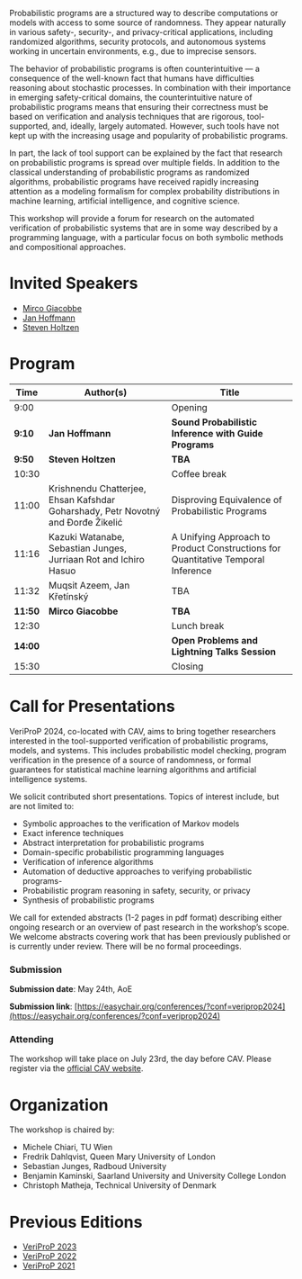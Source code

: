 Probabilistic programs are a structured way to describe computations or models with access to some source of randomness. They appear naturally in various safety-, security-, and privacy-critical applications, including randomized algorithms, security protocols, and autonomous systems working in uncertain environments, e.g., due to imprecise sensors. 

The behavior of probabilistic programs is often counterintuitive — a consequence of the well-known fact that humans have difficulties reasoning about stochastic processes. In combination with their importance in emerging safety-critical domains, the counterintuitive nature of probabilistic programs means that ensuring their correctness must be based on verification and analysis techniques that are rigorous, tool-supported, and, ideally, largely automated. However, such tools have not kept up with the increasing usage and popularity of probabilistic programs.

In part, the lack of tool support can be explained by the fact that research on probabilistic programs is spread over multiple fields. In addition to the classical understanding of probabilistic programs as randomized algorithms, probabilistic programs have received rapidly increasing attention as a modeling formalism for complex probability distributions in machine learning, artificial intelligence, and cognitive science.

This workshop will provide a forum for research on the automated verification of probabilistic systems that are in some way described by a programming language, with a particular focus on both symbolic methods and compositional approaches.

# Invited Speakers

- [Mirco Giacobbe](https://mircogiacobbe.github.io) 
- [Jan Hoffmann](https://www.cs.cmu.edu/~janh/)
- [Steven Holtzen](https://www.khoury.northeastern.edu/home/sholtzen/)


# Program

| Time  | Author(s)                                                                                                   | Title                                                                                              |
|-------|-------------------------------------------------------------------------------------------------------------|----------------------------------------------------------------------------------------------------|
| 9:00  |                                                                                                             | Opening                                                                                            |
| **9:10**  | **Jan Hoffmann**                                                                                        | **Sound Probabilistic Inference with Guide Programs**                                              |
| **9:50**  | **Steven Holtzen**                                                                                      | **TBA**                                                                                            |
| 10:30 |                                                                                                             | Coffee break                                                                                       |
| 11:00 | Krishnendu Chatterjee, Ehsan Kafshdar Goharshady, Petr Novotný and Đorđe Žikelić                            | Disproving Equivalence of Probabilistic Programs                                                   |
| 11:16 | Kazuki Watanabe, Sebastian Junges, Jurriaan Rot and Ichiro Hasuo                                            | A Unifying Approach to Product Constructions for Quantitative Temporal Inference                   |
| 11:32 | Muqsit Azeem, Jan Křetínský                                                                                 | TBA                                                                                                |
| **11:50** | **Mirco Giacobbe**                                                                                      | **TBA**                                                                                            |
| 12:30 |                                                                                                             | Lunch break                                                                                        |
| **14:00** |                                                                                                         | **Open Problems and Lightning Talks Session**                                                      |
| 15:30 |                                                                                                             | Closing                                                                                            |


# Call for Presentations

VeriProP 2024, co-located with CAV, aims to bring together researchers interested in the tool-supported verification of probabilistic programs, models, and systems. This includes probabilistic model checking, program verification in the presence of a source of randomness, or formal guarantees for statistical machine learning algorithms and artificial intelligence systems.

We solicit contributed short presentations. Topics of interest include, but are not limited to:

- Symbolic approaches to the verification of Markov models
- Exact inference techniques
- Abstract interpretation for probabilistic programs
- Domain-specific probabilistic programming languages
- Verification of inference algorithms
- Automation of deductive approaches to verifying probabilistic programs-
- Probabilistic program reasoning in safety, security, or privacy
- Synthesis of probabilistic programs

We call for extended abstracts (1-2 pages in pdf format) describing either ongoing research or an overview of past research in the workshop’s scope. We welcome abstracts covering work that has been previously published or is currently under review. There will be no formal proceedings.


### Submission

**Submission date**: May 24th, AoE

**Submission link**: [https://easychair.org/conferences/?conf=veriprop2024](https://easychair.org/conferences/?conf=veriprop2024)

### Attending

The workshop will take place on July 23rd, the day before CAV. Please register via the [official CAV website](http://www.i-cav.org/2024/).


# Organization

The workshop is chaired by:

- Michele Chiari, TU Wien
- Fredrik Dahlqvist, Queen Mary University of London
- Sebastian Junges, Radboud University
- Benjamin Kaminski, Saarland University and University College London
- Christoph Matheja, Technical University of Denmark

# Previous Editions
- [VeriProP 2023](https://veriprop.github.io/2023/)
- [VeriProP 2022](https://veriprop.github.io/2022/)
- [VeriProP 2021](https://veriprop.github.io/2021/)
